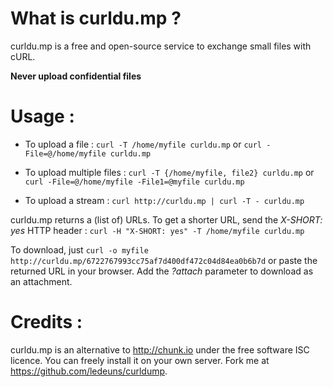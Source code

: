 # What is curldu.mp ?
curldu.mp is a free and open-source service to exchange small files with cURL.

**Never upload confidential files**

# Usage :

* To upload a file :
  `curl -T /home/myfile curldu.mp`
or
  `curl -File=@/home/myfile curldu.mp`

* To upload multiple files :
  `curl -T {/home/myfile, file2} curldu.mp`
or
  `curl -File=@/home/myfile -File1=@myfile curldu.mp`

* To upload a stream :
  `curl http://curldu.mp | curl -T - curldu.mp`

curldu.mp returns a (list of) URLs. To get a shorter URL, send the *X-SHORT: yes* HTTP header :
  `curl -H "X-SHORT: yes" -T /home/myfile curldu.mp`

To download, just `curl -o myfile http://curldu.mp/6722767993cc75af7d400df472c04d84ea0b6b7d` or paste the returned URL in your browser. Add the *?attach* parameter to download as an attachment.

# Credits :
curldu.mp is an alternative to http://chunk.io under the free software ISC licence. You can freely install it on your own server. Fork me at https://github.com/ledeuns/curldump.
